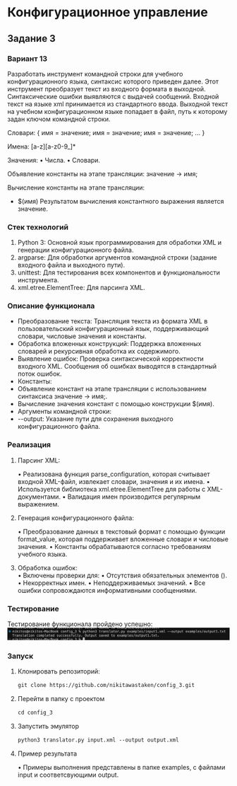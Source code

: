 # Конфигурационное управление
## Задание 3
### Вариант 13
Разработать инструмент командной строки для учебного конфигурационного
языка, синтаксис которого приведен далее. Этот инструмент преобразует текст из
входного формата в выходной. Синтаксические ошибки выявляются с выдачей
сообщений.
Входной текст на языке xml принимается из стандартного ввода. Выходной
текст на учебном конфигурационном языке попадает в файл, путь к которому
задан ключом командной строки.

Словари:
{
имя = значение;
имя = значение;
имя = значение;
...
}

Имена:
[a-z][a-z0-9_]*

Значения:
• Числа.
• Словари.

Объявление константы на этапе трансляции:
значение -> имя;

Вычисление константы на этапе трансляции:
- $(имя)
Результатом вычисления константного выражения является значение.

### Стек технологий
1.	Python 3: Основной язык программирования для обработки XML и генерации конфигурационного файла.
2.	argparse: Для обработки аргументов командной строки (задание входного файла и выходного пути).
3.	unittest: Для тестирования всех компонентов и функциональности инструмента.
4.	xml.etree.ElementTree: Для парсинга XML.

### Описание функционала
- Преобразование текста:
Трансляция текста из формата XML в пользовательский конфигурационный язык, поддерживающий словари, числовые значения и константы.
- Обработка вложенных конструкций:
Поддержка вложенных словарей и рекурсивная обработка их содержимого.
- Выявление ошибок:
Проверка синтаксической корректности входного XML. Сообщения об ошибках выводятся в стандартный поток ошибок.
- Константы:
- Объявление констант на этапе трансляции с использованием синтаксиса значение -> имя;.
- Вычисление значения констант с помощью конструкции $(имя).
- Аргументы командной строки:
- --output: Указание пути для сохранения выходного конфигурационного файла.


### Реализация
1.	Парсинг XML:

	•	Реализована функция parse_configuration, которая считывает входной XML-файл, извлекает словари, значения и их имена.
	•	Используется библиотека xml.etree.ElementTree для работы с XML-документами.
	•	Валидация имен производится регулярным выражением.
2.	Генерация конфигурационного файла:

	•	Преобразование данных в текстовый формат с помощью функции format_value, которая поддерживает вложенные словари и числовые значения.
	•	Константы обрабатываются согласно требованиям учебного языка.
3.	Обработка ошибок:\
	•	Включены проверки для:
	•	Отсутствия обязательных элементов (<dictionary>).
	•	Некорректных имен.
	•	Неподдерживаемых значений.
	•	Все ошибки сопровождаются информативными сообщениями.

### Тестирование
Тестирование функционала пройдено успешно:
![alt text](<./images/successful_test.png>)

### Запуск
1. Клонировать репозиторий:

   ```html
   git clone https://github.com/nikitawastaken/config_3.git
   ```

2. Перейти в папку с проектом
   
   ```html
   cd config_3
   ```

3. Запустить эмулятор
   
   ```html
   python3 translator.py input.xml --output output.xml
   ```

4. Пример результата

	•	Примеры выполнения представлены в папке examples, с файлами input и соответсвующими output.
